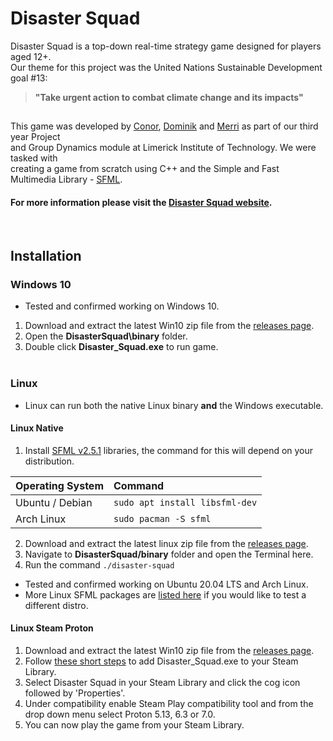 # Disaster Squad 
Disaster Squad is a top-down real-time strategy game designed for players aged 12+.\
Our theme for this project was the United Nations Sustainable Development goal #13:
> **"Take urgent action to combat climate change and its impacts"**

## 
This game was developed by [Conor](https://github.com/Crexenic), [Dominik](https://github.com/DominikGodlewski) and [Merri](https://github.com/merri1) as part of our third year Project\
and Group Dynamics module at Limerick Institute of Technology. We were tasked with\
creating a game from scratch using C++ and the Simple and Fast Multimedia Library - [SFML](https://www.sfml-dev.org/download/sfml/2.5.1/).

#### For more information please visit the [Disaster Squad website](https://merri1.github.io/).

&nbsp;


## Installation
### Windows 10
- Tested and confirmed working on Windows 10.
1. Download and extract the latest Win10 zip file from the [releases page](https://github.com/Merri1/DisasterSquad/releases).
2. Open the **DisasterSquad\binary** folder.
3. Double click **Disaster_Squad.exe** to run game.  
&nbsp; 

### Linux
- Linux can run both the native Linux binary **and** the Windows executable.
#### Linux Native
1. Install [SFML v2.5.1](https://www.sfml-dev.org/download/sfml/2.5.1/) libraries, the command for this will depend on your distribution.

Operating System | Command
| :---------- | :----------
Ubuntu / Debian | ```sudo apt install libsfml-dev```
Arch Linux      | ```sudo pacman -S sfml```

2. Download and extract the latest linux zip file from the [releases page](https://github.com/Merri1/DisasterSquad/releases).
3. Navigate to **DisasterSquad/binary** folder and open the Terminal here.
4. Run the command ```./disaster-squad```

- Tested and confirmed working on Ubuntu 20.04 LTS and Arch Linux.
- More Linux SFML packages are [listed here](https://index.ros.org/d/sfml-dev/) if you would like to test a different distro.

#### Linux Steam Proton
1. Download and extract the latest Win10 zip file from the [releases page](https://github.com/Merri1/DisasterSquad/releases).
2. Follow [these short steps](https://help.steampowered.com/en/faqs/view/4B8B-9697-2338-40EC) to add Disaster_Squad.exe to your Steam Library.
3. Select Disaster Squad in your Steam Library and click the cog icon followed by 'Properties'.
4. Under compatibility enable Steam Play compatibility tool and from the drop down menu select Proton 5.13, 6.3 or 7.0.
5. You can now play the game from your Steam Library.
